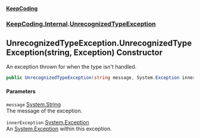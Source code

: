 #### [KeepCoding](index.md 'index')
### [KeepCoding.Internal](KeepCoding_Internal.md 'KeepCoding.Internal').[UnrecognizedTypeException](KeepCoding_Internal_UnrecognizedTypeException.md 'KeepCoding.Internal.UnrecognizedTypeException')
## UnrecognizedTypeException.UnrecognizedTypeException(string, Exception) Constructor
An exception thrown for when the type isn't handled.  
```csharp
public UnrecognizedTypeException(string message, System.Exception innerException);
```
#### Parameters
<a name='KeepCoding_Internal_UnrecognizedTypeException_UnrecognizedTypeException(string_System_Exception)_message'></a>
`message` [System.String](https://docs.microsoft.com/en-us/dotnet/api/System.String 'System.String')  
The message of the exception.
  
<a name='KeepCoding_Internal_UnrecognizedTypeException_UnrecognizedTypeException(string_System_Exception)_innerException'></a>
`innerException` [System.Exception](https://docs.microsoft.com/en-us/dotnet/api/System.Exception 'System.Exception')  
An [System.Exception](https://docs.microsoft.com/en-us/dotnet/api/System.Exception 'System.Exception') within this exception.
  

